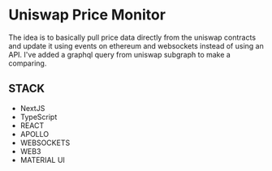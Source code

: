 # Uniswap Price Monitor

The idea is to basically pull price data directly from the uniswap contracts and update it using events on ethereum and websockets instead of using an API. I've added a graphql query from uniswap subgraph to make a comparing.



## STACK

- NextJS
- TypeScript
- REACT
- APOLLO
- WEBSOCKETS
- WEB3
- MATERIAL UI
